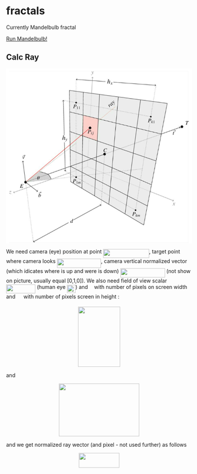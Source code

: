 # fractals
Currently Mandelbulb fractal

[Run Mandelbulb!](https://kamil-kielczewski.github.io/fractals/mandelbulb.html)

## Calc Ray

<p align="center"><img src="/tex/raysMatrix.png" align=middle /></p>

We  need camera (eye) position at point <img src="/tex/d62fbe219457fce60682a162b4ecbab4.svg?invert_in_darkmode&sanitize=true" align=middle width=124.40236709999998pt height=24.65753399999998pt/>, target point where camera looks <img src="/tex/aecdc767c97bdaf680b7c57d54dbe69d.svg?invert_in_darkmode&sanitize=true" align=middle width=119.63090204999997pt height=24.65753399999998pt/>, camera vertical normalized vector (which idicates where is up and were is down)  <img src="/tex/356dfd3a8b76763cdf8121889b66694a.svg?invert_in_darkmode&sanitize=true" align=middle width=120.91704239999997pt height=24.65753399999998pt/> (not show on picture, usually equal [0,1,0]). We also need field of view scalar <img src="/tex/ff73c224f59f9c37802c1c71f6b4b819.svg?invert_in_darkmode&sanitize=true" align=middle width=79.22372039999998pt height=24.65753399999998pt/> (human eye <img src="/tex/898e5d1cf6e5bde2225eb539d17ab0b3.svg?invert_in_darkmode&sanitize=true" align=middle width=23.173613099999997pt height=22.63850490000001pt/>) and <img src="/tex/63bb9849783d01d91403bc9a5fea12a2.svg?invert_in_darkmode&sanitize=true" align=middle width=9.075367949999992pt height=22.831056599999986pt/> with number of pixels on screen width and <img src="/tex/0e51a2dede42189d77627c4d742822c3.svg?invert_in_darkmode&sanitize=true" align=middle width=14.433101099999991pt height=14.15524440000002pt/> with number of pixels screen in height :

<p align="center"><img src="/tex/baa7ad5fe0e0690223fa5922e588c018.svg?invert_in_darkmode&sanitize=true" align=middle width=113.40948795pt height=163.88124059999998pt/></p>

and

<p align="center"><img src="/tex/3490c45ec21b68b35b02022188897c78.svg?invert_in_darkmode&sanitize=true" align=middle width=218.2591158pt height=142.41339255pt/></p>

and we get normalized ray wector (and pixel - not used further) as follows

<p align="center"><img src="/tex/d6da5f8e4ad565a9502ff2214045da9c.svg?invert_in_darkmode&sanitize=true" align=middle width=110.22836385pt height=40.59357059999999pt/></p>





